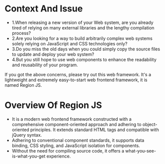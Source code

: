 # Context And Issue
- 1.When releasing a new version of your Web system, are you already tired of relying on many external libraries and the lengthy compilation process?
- 2.Are you looking for a way to build arbitrarily complex web systems solely relying on JavaScript and CSS technologies only?
- 3.Do you miss the old days when you could simply copy the source files to update and deploy your web system?
- 4.But you still hope to use web components to enhance the readability and reusability of your program.

If you got the above concerns, please try out this web framework. It's a lightweight and extremely easy-to-start web frontend framework, it is named Region JS.

# Overview Of Region JS
- It is a modern web frontend framework constructed with a comprehensive component-oriented approach and adhering to object-oriented principles. It extends standard HTML tags and compatible with jQuery syntax.
- Adhering to conventional component standards, it supports data binding, CSS styling, and JavaScript isolation for components.
- Without the need for compiling source code, it offers a what-you-see-is-what-you-get experience.
